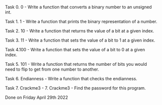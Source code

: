 Task 0. 0 - Write a function that converts a binary number to an unsigned int.

Task 1. 1 - Write a function that prints the binary representation of a number.

Task 2. 10 - Write a function that returns the value of a bit at a given index.

Task 3. 11 - Write a function that sets the value of a bit to 1 at a given index.

Task 4.100 - Write a function that sets the value of a bit to 0 at a given index.

Task 5. 101 - Write a function that returns the number of bits you would need to flip to get from one number to another.

Task 6. Endianness - Write a function that checks the endianness.

Task 7. Crackme3 - 7. Crackme3 - Find the password for this program.

Done on Friday April 29th 2022
